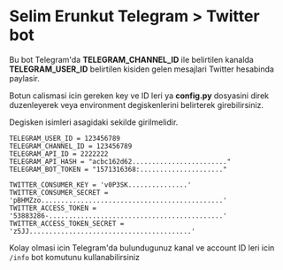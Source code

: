 # Selim Erunkut Telegram > Twitter bot
Bu bot Telegram'da **TELEGRAM_CHANNEL_ID** ile belirtilen kanalda **TELEGRAM_USER_ID** belirtilen kisiden gelen mesajlari Twitter hesabinda paylasir.

Botun calismasi icin gereken key ve ID leri ya **config.py** dosyasini direk duzenleyerek veya environment degiskenlerini belirterek girebilirsiniz.

Degisken isimleri asagidaki sekilde girilmelidir.

```
TELEGRAM_USER_ID = 123456789
TELEGRAM_CHANNEL_ID = 123456789
TELEGRAM_API_ID = 2222222
TELEGRAM_API_HASH = "acbc162d62........................"
TELEGRAM_BOT_TOKEN = "1571316368:....................."

TWITTER_CONSUMER_KEY = 'v0P3SK...............'
TWITTER_CONSUMER_SECRET = 'pBHMZzo..............................................'
TWITTER_ACCESS_TOKEN = '53883286-............................................'
TWITTER_ACCESS_TOKEN_SECRET = 'z5JJ.........................................'
```
Kolay olmasi icin Telegram'da bulundugunuz kanal ve account ID leri icin `/info` bot komutunu kullanabilirsiniz